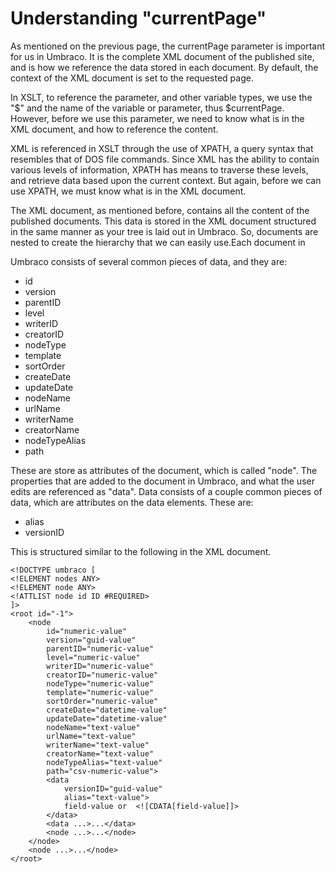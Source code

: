 # Understanding "currentPage"
As mentioned on the previous page, the currentPage parameter is important for us in Umbraco.  It is the complete XML document of the published site, and is how we reference the data stored in each document.  By default, the context of the XML document is set to the requested page.

In XSLT, to reference the parameter, and other variable types, we use the "$" and the name of the variable or parameter, thus $currentPage.  However, before we use this parameter, we need to know what is in the XML document, and how to reference the content.

XML is referenced in XSLT through the use of XPATH, a query syntax that resembles that of DOS file commands.  Since XML has the ability to contain various levels of information, XPATH has means to traverse these levels, and retrieve data based upon the current context.  But again, before we can use XPATH, we must know what is in the XML document.

The XML document, as mentioned before, contains all the content of the published documents.  This data is stored in the XML document structured in the same manner as your tree is laid out in Umbraco.  So, documents are nested to create the hierarchy that we can easily use.Each document in

Umbraco consists of several common pieces of data, and they are:

- id
- version
- parentID
- level
- writerID
- creatorID
- nodeType
- template
- sortOrder
- createDate
- updateDate
- nodeName
- urlName
- writerName
- creatorName
- nodeTypeAlias
- path

These are store as attributes of the document, which is called "node".  The properties that are added to the document in Umbraco, and what the user edits are referenced as "data".  Data consists of a couple common pieces of data, which are attributes on the data elements.  These are:

- alias
- versionID

This is structured similar to the following in the XML document.

	<!DOCTYPE umbraco [
	<!ELEMENT nodes ANY>
	<!ELEMENT node ANY>
	<!ATTLIST node id ID #REQUIRED>
	]>
	<root id="-1">
		<node
			id="numeric-value"
			version="guid-value"
			parentID="numeric-value"
			level="numeric-value"
			writerID="numeric-value"
			creatorID="numeric-value"
			nodeType="numeric-value"
			template="numeric-value"
			sortOrder="numeric-value"
			createDate="datetime-value"
			updateDate="datetime-value"
			nodeName="text-value"	
			urlName="text-value"
			writerName="text-value"
			creatorName="text-value"
			nodeTypeAlias="text-value"
			path="csv-numeric-value">
			<data
				versionID="guid-value"
				alias="text-value">
				field-value or  <![CDATA[field-value]]>
			</data>
			<data ...>...</data>
			<node ...>...</node>
		</node>
		<node ...>...</node>
	</root>